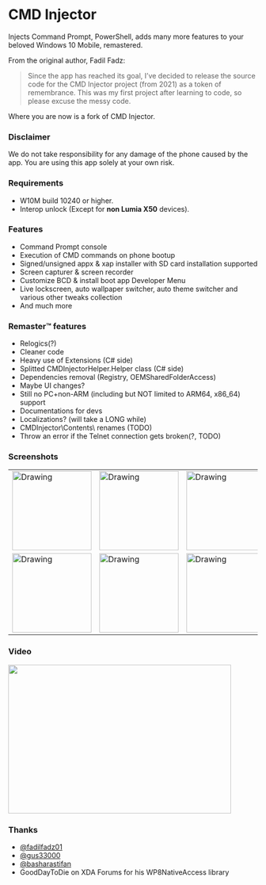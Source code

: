 # CMD Injector
Injects Command Prompt, PowerShell, adds many more features to your beloved Windows 10 Mobile, remastered.

From the original author, Fadil Fadz:

> Since the app has reached its goal, I’ve decided to release the source code for the CMD Injector project (from 2021) as a token of remembrance.
> This was my first project after learning to code, so please excuse the messy code.

Where you are now is a fork of CMD Injector.

### Disclaimer
We do not take responsibility for any damage of the phone caused by the app. You are using this app solely at your own risk.


### Requirements
* W10M build 10240 or higher.
* Interop unlock (Except for **non Lumia X50** devices).

### Features
* Command Prompt console
* Execution of CMD commands on phone bootup
* Signed/unsigned appx & xap installer with SD card installation supported
* Screen capturer & screen recorder
* Customize BCD & install boot app Developer Menu
* Live lockscreen, auto wallpaper switcher, auto theme switcher and various other tweaks collection
* And much more

### Remaster:tm: features
* Relogics(?)
* Cleaner code
* Heavy use of Extensions (C# side)
* Splitted CMDInjectorHelper.Helper class (C# side)
* Dependencies removal (Registry, OEMSharedFolderAccess)
* Maybe UI changes?
* Still no PC+non-ARM (including but NOT limited to ARM64, x86_64) support
* Documentations for devs
* Localizations? (will take a LONG while)
* CMDInjector\\Contents\\ renames (TODO)
* Throw an error if the Telnet connection gets broken(?, TODO)

### Screenshots
<table><tr>
<td> <img src="https://github.com/fadilfadz01/CMD.Injector/assets/66063294/2844126b-b6d3-4330-a284-9bf1ed21c855" alt="Drawing" style="width: 160px;"/> </td>
<td> <img src="https://github.com/fadilfadz01/CMD.Injector/assets/66063294/a2696e81-c080-4f82-b767-086853ffc069" alt="Drawing" style="width: 160px;"/> </td>
<td> <img src="https://github.com/fadilfadz01/CMD.Injector/assets/66063294/eec37c6e-d568-4b21-a40f-11bdd76ead8c" alt="Drawing" style="width: 160px;"/> </td>
<td> <img src="https://github.com/fadilfadz01/CMD.Injector/assets/66063294/87ba7b93-11aa-4b10-bb83-38db96e27d9b" alt="Drawing" style="width: 160px;"/> </td>
<td> <img src="https://github.com/fadilfadz01/CMD.Injector/assets/66063294/ea1e827a-1892-4852-9dc9-a39af787b78d" alt="Drawing" style="width: 160px;"/> </td>
<td> <img src="https://github.com/fadilfadz01/CMD.Injector/assets/66063294/a744effb-9239-46b6-ab62-a23decb5a7ff" alt="Drawing" style="width: 160px;"/> </td>
</tr><tr>
<td> <img src="https://github.com/fadilfadz01/CMD.Injector/assets/66063294/cdc38a16-3067-465b-9af7-d6c5fc5b3b6f" alt="Drawing" style="width: 160px;"/> </td>
<td> <img src="https://github.com/fadilfadz01/CMD.Injector/assets/66063294/ec5c060d-5944-45c5-9d88-5458b30e629c" alt="Drawing" style="width: 160px;"/> </td>
<td> <img src="https://github.com/fadilfadz01/CMD.Injector/assets/66063294/01ac0e50-46db-4157-956c-aa63ebe17ca4" alt="Drawing" style="width: 160px;"/> </td>
<td> <img src="https://github.com/fadilfadz01/CMD.Injector/assets/66063294/d29292e5-5193-4320-ad26-e050f093038e" alt="Drawing" style="width: 160px;"/> </td>
<td> <img src="https://github.com/fadilfadz01/CMD.Injector/assets/66063294/f88645e8-a899-47c4-802a-b13ebad24352" alt="Drawing" style="width: 160px;"/> </td>
<td> </td>
</tr></table>


### Video
[<img src="https://img.youtube.com/vi/BBAlEPMGyg8/hqdefault.jpg" width="450" height="300"/>](https://www.youtube.com/embed/BBAlEPMGyg8)

### Thanks
* [@fadilfadz01](https://github.com/fadilfadz01)
* [@gus33000](https://github.com/gus33000)
* [@basharastifan](https://github.com/basharast)
* GoodDayToDie on XDA Forums for his WP8NativeAccess library
